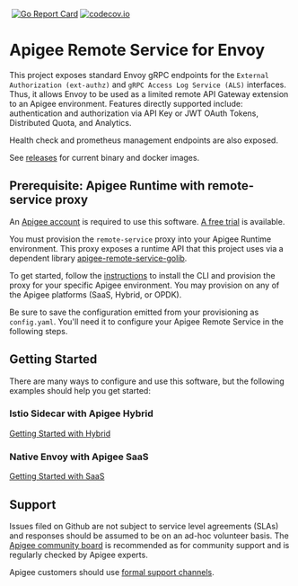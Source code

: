 [![<CirclCI>](https://circleci.com/gh/apigee/apigee-remote-service-envoy.svg?style=svg)](https://circleci.com/gh/apigee/apigee-remote-service-envoy)
[![Go Report Card](https://goreportcard.com/badge/github.com/apigee/apigee-remote-service-envoy)](https://goreportcard.com/report/github.com/apigee/apigee-remote-service-envoy)
[![codecov.io](https://codecov.io/github/apigee/apigee-remote-service-envoy/coverage.svg?branch=master)](https://codecov.io/github/apigee/apigee-remote-service-envoy?branch=master)

# Apigee Remote Service for Envoy

This project exposes standard Envoy gRPC endpoints for the `External Authorization (ext-authz)` 
and `gRPC Access Log Service (ALS)` interfaces. Thus, it allows Envoy to be used as a limited 
remote API Gateway extension to an Apigee environment. Features directly supported include: 
authentication and authorization via API Key or JWT OAuth Tokens, Distributed Quota, and Analytics.

Health check and prometheus management endpoints are also exposed.

See [releases](https://github.com/apigee/apigee-remote-service-envoy/releases) for current binary and docker images.

## Prerequisite: Apigee Runtime with remote-service proxy

An [Apigee account](https://cloud.google.com/apigee) is required to use this software.
[A free trial](https://login.apigee.com/sign__up) is available.

You must provision the `remote-service` proxy into your Apigee Runtime environment. 
This proxy exposes a runtime API that this project uses via a dependent library 
[apigee-remote-service-golib](https://github.com/apigee/apigee-remote-service-golib).

To get started, follow the [instructions](../../../apigee-remote-service-cli) to 
install the CLI and provision the proxy for your specific Apigee environment. You may
provision on any of the Apigee platforms (SaaS, Hybrid, or OPDK).

Be sure to save the configuration emitted from your provisioning as `config.yaml`. 
You'll need it to configure your Apigee Remote Service in the following steps.

## Getting Started

There are many ways to configure and use this software, but the following 
examples should help you get started:

### Istio Sidecar with Apigee Hybrid

[Getting Started with Hybrid](docs/demo-hybrid.md)

### Native Envoy with Apigee SaaS

[Getting Started with SaaS](docs/demo-native.md)

## Support

Issues filed on Github are not subject to service level agreements (SLAs) and responses should be
assumed to be on an ad-hoc volunteer basis. The [Apigee community board](https://community.apigee.com/) 
is recommended as for community support and is regularly checked by Apigee experts.

Apigee customers should use [formal support channels](https://cloud.google.com/apigee/support).

